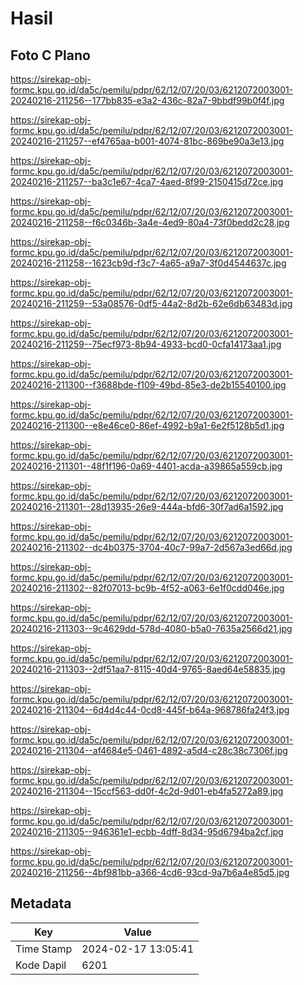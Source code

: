 # Hasil

## Foto C Plano

https://sirekap-obj-formc.kpu.go.id/da5c/pemilu/pdpr/62/12/07/20/03/6212072003001-20240216-211256--177bb835-e3a2-436c-82a7-9bbdf99b0f4f.jpg

https://sirekap-obj-formc.kpu.go.id/da5c/pemilu/pdpr/62/12/07/20/03/6212072003001-20240216-211257--ef4765aa-b001-4074-81bc-869be90a3e13.jpg

https://sirekap-obj-formc.kpu.go.id/da5c/pemilu/pdpr/62/12/07/20/03/6212072003001-20240216-211257--ba3c1e67-4ca7-4aed-8f99-2150415d72ce.jpg

https://sirekap-obj-formc.kpu.go.id/da5c/pemilu/pdpr/62/12/07/20/03/6212072003001-20240216-211258--f6c0346b-3a4e-4ed9-80a4-73f0bedd2c28.jpg

https://sirekap-obj-formc.kpu.go.id/da5c/pemilu/pdpr/62/12/07/20/03/6212072003001-20240216-211258--1623cb9d-f3c7-4a65-a9a7-3f0d4544637c.jpg

https://sirekap-obj-formc.kpu.go.id/da5c/pemilu/pdpr/62/12/07/20/03/6212072003001-20240216-211259--53a08576-0df5-44a2-8d2b-62e6db63483d.jpg

https://sirekap-obj-formc.kpu.go.id/da5c/pemilu/pdpr/62/12/07/20/03/6212072003001-20240216-211259--75ecf973-8b94-4933-bcd0-0cfa14173aa1.jpg

https://sirekap-obj-formc.kpu.go.id/da5c/pemilu/pdpr/62/12/07/20/03/6212072003001-20240216-211300--f3688bde-f109-49bd-85e3-de2b15540100.jpg

https://sirekap-obj-formc.kpu.go.id/da5c/pemilu/pdpr/62/12/07/20/03/6212072003001-20240216-211300--e8e46ce0-86ef-4992-b9a1-6e2f5128b5d1.jpg

https://sirekap-obj-formc.kpu.go.id/da5c/pemilu/pdpr/62/12/07/20/03/6212072003001-20240216-211301--48f1f196-0a69-4401-acda-a39865a559cb.jpg

https://sirekap-obj-formc.kpu.go.id/da5c/pemilu/pdpr/62/12/07/20/03/6212072003001-20240216-211301--28d13935-26e9-444a-bfd6-30f7ad6a1592.jpg

https://sirekap-obj-formc.kpu.go.id/da5c/pemilu/pdpr/62/12/07/20/03/6212072003001-20240216-211302--dc4b0375-3704-40c7-99a7-2d567a3ed66d.jpg

https://sirekap-obj-formc.kpu.go.id/da5c/pemilu/pdpr/62/12/07/20/03/6212072003001-20240216-211302--82f07013-bc9b-4f52-a063-6e1f0cdd046e.jpg

https://sirekap-obj-formc.kpu.go.id/da5c/pemilu/pdpr/62/12/07/20/03/6212072003001-20240216-211303--9c4629dd-578d-4080-b5a0-7635a2566d21.jpg

https://sirekap-obj-formc.kpu.go.id/da5c/pemilu/pdpr/62/12/07/20/03/6212072003001-20240216-211303--2df51aa7-8115-40d4-9765-8aed64e58835.jpg

https://sirekap-obj-formc.kpu.go.id/da5c/pemilu/pdpr/62/12/07/20/03/6212072003001-20240216-211304--6d4d4c44-0cd8-445f-b64a-968786fa24f3.jpg

https://sirekap-obj-formc.kpu.go.id/da5c/pemilu/pdpr/62/12/07/20/03/6212072003001-20240216-211304--af4684e5-0461-4892-a5d4-c28c38c7306f.jpg

https://sirekap-obj-formc.kpu.go.id/da5c/pemilu/pdpr/62/12/07/20/03/6212072003001-20240216-211304--15ccf563-dd0f-4c2d-9d01-eb4fa5272a89.jpg

https://sirekap-obj-formc.kpu.go.id/da5c/pemilu/pdpr/62/12/07/20/03/6212072003001-20240216-211305--946361e1-ecbb-4dff-8d34-95d6794ba2cf.jpg

https://sirekap-obj-formc.kpu.go.id/da5c/pemilu/pdpr/62/12/07/20/03/6212072003001-20240216-211256--4bf981bb-a366-4cd6-93cd-9a7b6a4e85d5.jpg


## Metadata

| Key        | Value               |
| ---------- | ------------------- |
| Time Stamp | 2024-02-17 13:05:41 |
| Kode Dapil | 6201                |



